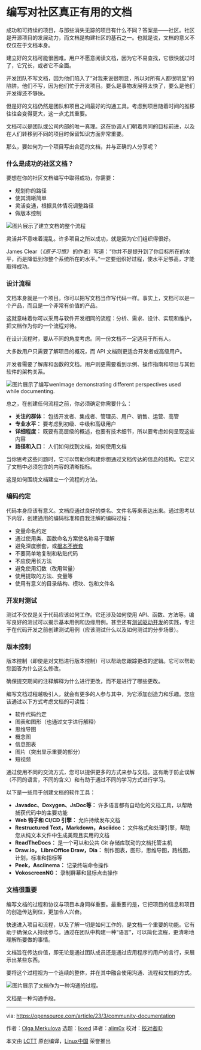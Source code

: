 [#]: subject: "Write documentation that actually works for your community"
[#]: via: "https://opensource.com/article/23/3/community-documentation"
[#]: author: "Olga Merkulova https://opensource.com/users/olga-merkulova"
[#]: collector: "lkxed"
[#]: translator: "alim0x"
[#]: reviewer: " "
[#]: publisher: " "
[#]: url: " "

编写对社区真正有用的文档
======

成功和可持续的项目，与那些消失无踪的项目有什么不同？答案是——社区。社区是开源项目的发展动力，而文档是构建社区的基石之一。也就是说，文档的意义不仅仅在于文档本身。

建立好的文档可能很困难。用户不愿意阅读文档，因为它不易查找，它很快就过时了，它冗长，或者它不全面。

开发团队不写文档，因为他们陷入了“对我来说很明显，所以对所有人都很明显”的陷阱。他们不写，因为他们忙于开发项目。要么是事物发展得太快了，要么是他们开发得还不够快。

但是好的文档仍然是团队和项目之间最好的沟通工具。考虑到项目随着时间的推移往往会变得更大，这一点尤其重要。

文档可以是团队或公司内部的唯一真理。这在协调人们朝着共同的目标前进，以及在人们转移到不同的项目时保留知识方面非常重要。

那么，要如何为一个项目写出合适的文档，并与正确的人分享呢？

### 什么是成功的社区文档？

要想在你的社区文档编写中取得成功，你需要：

- 规划你的路径
- 使其清晰简单
- 灵活变通，根据具体情况调整路径
- 做版本控制

![图片展示了建立文档的整个流程][1]

灵活并不意味着混乱。许多项目之所以成功，就是因为它们组织得很好。

James Clear（_《原子习惯》_ 的作者）写道：“你并不是提升到了你目标所在的水平，而是降低到你整个系统所在的水平。”一定要组织好过程，使水平足够高，才能取得成功。

### 设计流程

文档本身就是一个项目。你可以把写文档当作写代码一样。事实上，文档可以是一个产品，而且是一个非常有价值的产品。

这就意味着你可以采用与软件开发相同的流程：分析、需求、设计、实现和维护，把文档作为你的一个流程对待。

在设计流程时，要从不同的角度考虑。同一份文档不一定适用于所有人。

大多数用户只需要了解项目的概况，而 API 文档则更适合开发者或高级用户。

开发者需要了解库和函数的文档。用户则更需要看到示例、操作指南和项目与其他软件的架构关系。

![图片展示了编写wenImage demonstrating different perspectives used while documenting.][2]

总之，在创建任何流程之前，你必须确定你需要什么：

- **关注的群体：** 包括开发者、集成者、管理员、用户、销售、运营、高管
- **专业水平：** 要考虑到初级、中级和高级用户
- **详细程度：** 既要有高层级的概述，也要有技术细节，所以要考虑如何呈现这些内容
- **路径和入口：** 人们如何找到文档，如何使用文档

当你思考这些问题时，它可以帮助你构建你想通过文档传达的信息的结构。它定义了文档中必须包含的内容的清晰指标。

这是如何围绕文档建立一个流程的方法。

### 编码约定

代码本身应该有意义。文档应通过良好的类名、文件名等来表达出来。通过思考以下内容，创建通用的编码标准和自我注解的编码过程：

- 变量命名约定
- 通过使用类、函数命名方案使名称易于理解
- 避免深度嵌套，或[根本不嵌套][3]
- 不要简单地复制和粘贴代码
- 不应使用长方法
- 避免使用幻数（改用常量）
- 使用提取的方法、变量等
- 使用有意义的目录结构、模块、包和文件名

### 开发时测试

测试不仅仅是关于代码应该如何工作。它还涉及如何使用 API、函数、方法等。编写良好的测试可以揭示基本用例和边缘用例。甚至还有[测试驱动开发][4]的实践，专注于在代码开发之前创建测试用例（应该测试什么以及如何测试的分步场景）。

### 版本控制

版本控制（即使是对文档进行版本控制）可以帮助您跟踪更改的逻辑。它可以帮助您回答为什么这么修改。

确保提交期间的注释解释为什么进行更改，而不是进行了哪些更改。

编写文档过程越吸引人，就会有更多的人参与其中，为它添加创造力和乐趣。您应该通过以下方式考虑文档的可读性：

- 软件代码约定
- 图表和图形（也通过文字进行解释）
- 思维导图
- 概念图
- 信息图表
- 图片（突出显示重要的部分）
- 短视频

通过使用不同的交流方式，您可以提供更多的方式来参与文档。这有助于防止误解（不同的语言，不同的含义）和有助于通过不同的学习方式进行学习。

以下是一些用于创建文档的软件工具：

- **Javadoc、Doxygen、JsDoc等：** 许多语言都有自动化的文档工具，以帮助捕获代码中的主要功能
- **Web 钩子和 CI/CD 引擎：** 允许持续发布文档
- **Restructured Text，Markdown，Asciidoc：** 文件格式和处理引擎，帮助您从纯文本文件中生成美观且实用的文档
- **ReadTheDocs：** 是一个可以和公共 Git 存储库联动的文档托管主机
- **Draw.io， LibreOffice Draw，Dia：** 制作图表，图形，思维导图，路线图，计划，标准和指标等
- **Peek，Asciinema：** 记录终端命令操作
- **VokoscreenNG：** 录制屏幕和鼠标点击操作

### 文档很重要

编写文档的过程和协议与项目本身同样重要。最重要的是，它把项目的信息和项目的创造传达到位，更加令人兴奋。

快速进入项目和流程，以及了解一切是如何工作的，是文档一个重要的功能。它有助于确保众人持续参与。通过在团队中构建一种“语言”，可以简化流程，更清晰地理解所要做的事情。

文档旨在传达价值，即无论是通过团队成员还是通过应用程序的用户的言行，来展示出某些东西。

要将这个过程视为一个连续的整体，并在其中融合使用沟通、流程和文档的方式。

![图片展示了文档作为一种沟通的过程。][5]

文档是一种沟通手段。

--------------------------------------------------------------------------------

via: https://opensource.com/article/23/3/community-documentation

作者：[Olga Merkulova][a]
选题：[lkxed][b]
译者：[alim0x](https://github.com/alim0x)
校对：[校对者ID](https://github.com/校对者ID)

本文由 [LCTT](https://github.com/LCTT/TranslateProject) 原创编译，[Linux中国](https://linux.cn/) 荣誉推出

[a]: https://opensource.com/users/olga-merkulova
[b]: https://github.com/lkxed/
[1]: https://opensource.com/sites/default/files/2023-03/documentationflowchart.png
[2]: https://opensource.com/sites/default/files/2023-03/different.perspectives.whiledocumenting.png
[3]: https://opensource.com/article/20/2/java-streams
[4]: https://opensource.com/article/20/1/test-driven-development
[5]: https://opensource.com/sites/default/files/2023-03/doc.is_.aprocessofcommunication.png